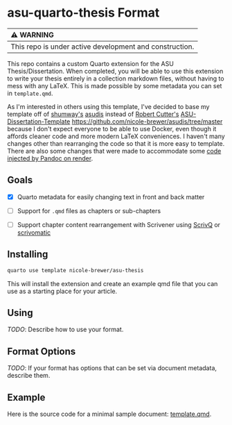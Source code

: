 # asu-quarto-thesis Format

| :warning: WARNING          |
|:---------------------------|
| This repo is under active development and construction.  |

This repo contains a custom Quarto extension for the ASU Thesis/Dissertation. When completed, you will be able to use this extension to write your thesis entirely in a collection markdown files, without having to mess with any LaTeX. This is made possible by some metadata you can set in `template.qmd`. 

As I'm interested in others using this template, I've decided to base my template off of [shumway's](https://github.com/shumway) [asudis](https://github.com/shumway/asudis/) instead of [Robert Cutter's](GarenSidonius) [ASU-Dissertation-Template](https://github.com/GarenSidonius/ASU-Dissertation-Template)
https://github.com/nicole-brewer/asudis/tree/master because I don't expect everyone to be able to use Docker, even though it affords cleaner code and more modern LaTeX conveniences. I haven't many changes other than rearranging the code so that it is more easy to template. There are also some changes that were made to accommodate some [code injected by Pandoc on render](https://github.com/quarto-dev/quarto-cli/discussions/6513?notification_referrer_id=NT_kwDOATuoV7M3MzczNzU2MjI0OjIwNjg2OTM1#discussioncomment-6764841). 

## Goals

- [x] Quarto metadata for easily changing text in front and back matter
- [ ] Support for `.qmd` files as chapters or sub-chapters
- [ ] Support chapter content rearrangement with Scrivener using [ScrivQ](https://github.com/bcdavasconcelos/ScrivQ) or [scrivomatic](https://github.com/iandol/scrivomatic) 


## Installing

```bash
quarto use template nicole-brewer/asu-thesis
```

This will install the extension and create an example qmd file that you can use as a starting place for your article.

## Using

*TODO*: Describe how to use your format.

## Format Options

*TODO*: If your format has options that can be set via document metadata, describe them.

## Example

Here is the source code for a minimal sample document: [template.qmd](template.qmd).

